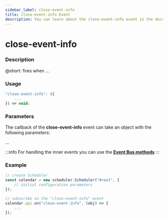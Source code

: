 ```yaml
---
sidebar_label: close-event-info
title: close-event-info Event
description: You can learn about the close-event-info event in the documentation of the DHTMLX JavaScript Scheduler library. Browse developer guides and API reference, try out code examples and live demos, and download a free 30-day evaluation version of DHTMLX Scheduler.
---
```


# close-event-info

### Description

@short: fires when ...

### Usage

~~~jsx {}
"close-event-info": ({
	...	
}) => void;
~~~

### Parameters

The callback of the **close-event-info** event can take an object with the following parameters:

...

:::info
For handling the inner events you can use the [**Event Bus methods**](api/api_overview.md/#event-bus-methods)
:::

### Example

~~~jsx {7-9}
// create Scheduler
const calendar = new scheduler.Scheduler("#root", {
	// initial configuration parameters
});

// subscribe on the "close-event-info" event
calendar.api.on("close-event-info", (obj) => {
	...
});
~~~
